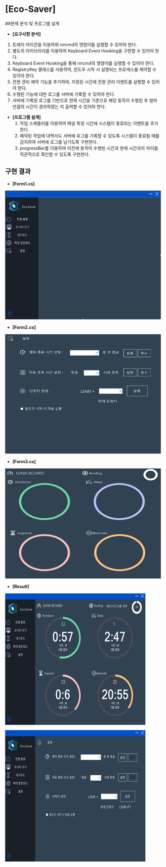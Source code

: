 # [Eco-Saver]

##문제 분석 및 프로그램 설계

- __[요구사항 분석]__

1. 트레이 아이콘을 이용하여 nircmd의 명령어를 실행할 수 있어야 한다.
2. 별도의 라이브러리를 이용하여 Keyboard Event Hooking을 구현할 수 있어야 한다.
3. Keyboard Event Hooking을 통해 nircmd의 명령어를 실행할 수 있어야 한다.
4. RegistryKey 클래스를 사용하여, 윈도우 시작 시 실행되는 프로세스를 제어할 수 있어야 한다.
5. 전원 관리 예약 기능을 추가하여, 지정된 시간에 전원 관리 이벤트를 실행할 수 있어야 한다.
6. 수행된 기능에 대한 로그를 서버에 기록할 수 있어야 한다.
7. 서버에 기록된 로그를 기반으로 현재 시간을 기준으로 해당 동작이 수행된 후 얼마만큼의 시간이 경과하였는 지 출력할 수 있어야 한다.





* __[프로그램 설계]__
  1. 작업 스케줄러를 이용하여 매일 특정 시간에 시스템이 종료되는 이벤트를 추가한다.
  2. 예약된 작업에 대핵서도 서버에 로그를 기록할 수 있도록 시스템이 종료될 때를 감지하여 서버에 로그를 남기도록 구현한다.
  3. progressBar를 이용하여 이전에 동작이 수행된 시간과 현재 시간과의 차이를 직관적으로 확인할 수 있도록 구현한다.



## 구현 결과

* __[Form1.cs]__

![Form1](./image/Form1.png)



* __[Form2.cs]__

![Form2](./image/Form2.png)



* __[Form3.cs]__

![Form3](./image/Form3.png)



* __[Result]__

![Result1](./image/Result1.png)

![Result2](./image/Result2.png)